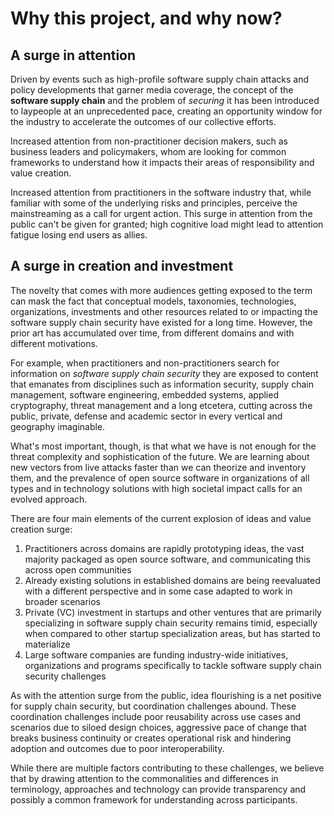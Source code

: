 # Why this project, and why now?

## A surge in attention

Driven by events such as high-profile software supply chain attacks and policy developments that garner media coverage, the concept of the **software supply chain** and the problem of _securing_ it has been introduced to laypeople at an unprecedented pace, creating an opportunity window for the industry to accelerate the outcomes of our collective efforts.

Increased attention from non-practitioner decision makers, such as business leaders and policymakers, whom are looking for common frameworks to understand how it impacts their areas of responsibility and value creation.

Increased attention from practitioners in the software industry that, while familiar with some of the underlying risks and principles, perceive the mainstreaming as a call for urgent action. This surge in attention from the public can't be given for granted; high cognitive load might lead to attention fatigue losing end users as allies.

## A surge in creation and investment

The novelty that comes with more audiences getting exposed to the term can mask the fact that conceptual models, taxonomies, technologies, organizations, investments and other resources related to or impacting the software supply chain security have existed for a long time. However, the prior art has accumulated over time, from different domains and with different motivations.

For example, when practitioners and non-practitioners search for information on _software supply chain security_ they are exposed to content that emanates from disciplines such as information security, supply chain management, software engineering, embedded systems, applied cryptography, threat management and a long etcetera, cutting across the public, private, defense and academic sector in every vertical and geography imaginable.

What's most important, though, is that what we have is not enough for the threat complexity and sophistication of the future. We are learning about new vectors from live attacks faster than we can theorize and inventory them, and the prevalence of open source software in organizations of all types and in technology solutions with high societal impact calls for an evolved approach.

There are four main elements of the current explosion of ideas and value creation surge:

1. Practitioners across domains are rapidly prototyping ideas, the vast majority packaged as open source software, and communicating this across open communities
2. Already existing solutions in established domains are being reevaluated with a different perspective and in some case adapted to work in broader scenarios
3. Private (VC) investment in startups and other ventures that are primarily specializing in software supply chain security remains timid, especially when compared to other startup specialization areas, but has started to materialize
4. Large software companies are funding industry-wide initiatives, organizations and programs specifically to tackle software supply chain security challenges

As with the attention surge from the public, idea flourishing is a net positive for supply chain security, but coordination challenges abound. These coordination challenges include poor reusability across use cases and scenarios due to siloed design choices, aggressive pace of change that breaks business continuity or creates operational risk and hindering adoption and outcomes due to poor interoperability.

While there are multiple factors contributing to these challenges, we believe that by drawing attention to the commonalities and differences in terminology, approaches and technology can provide transparency and possibly a common framework for understanding across participants. 